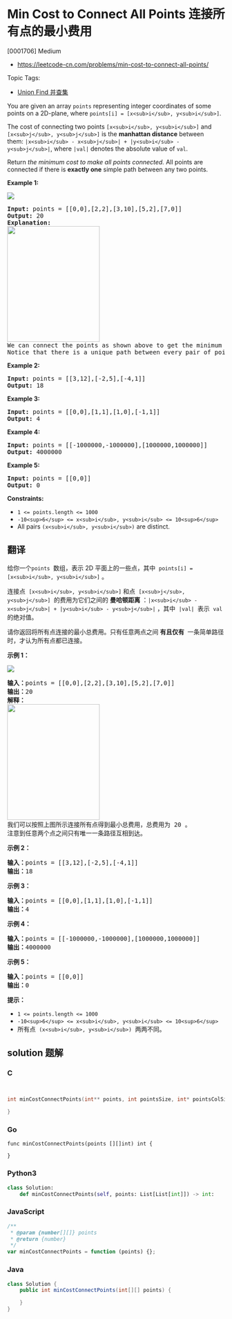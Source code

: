 # Min Cost to Connect All Points 连接所有点的最小费用

[0001706] Medium

- https://leetcode-cn.com/problems/min-cost-to-connect-all-points/

Topic Tags:

- [Union Find 并查集](https://leetcode-cn.com/tag/union-find/)

You are given an array `points` representing integer coordinates of some points on a 2D-plane, where `points[i] = [x<sub>i</sub>, y<sub>i</sub>]`.

The cost of connecting two points `[x<sub>i</sub>, y<sub>i</sub>]` and `[x<sub>j</sub>, y<sub>j</sub>]` is the **manhattan distance** between them: `|x<sub>i</sub> - x<sub>j</sub>| + |y<sub>i</sub> - y<sub>j</sub>|`, where `|val|` denotes the absolute value of `val`.

Return *the minimum cost to make all points connected.* All points are connected if there is **exactly one** simple path between any two points.

**Example 1:**

![](https://assets.leetcode.com/uploads/2020/08/26/d.png)

<pre><strong>Input:</strong> points = [[0,0],[2,2],[3,10],[5,2],[7,0]]
<strong>Output:</strong> 20
<strong>Explanation:
</strong><img alt="" src="https://assets.leetcode.com/uploads/2020/08/26/c.png" style="width: 214px; height: 268px;">
We can connect the points as shown above to get the minimum cost of 20.
Notice that there is a unique path between every pair of points.
</pre>

**Example 2:**

<pre><strong>Input:</strong> points = [[3,12],[-2,5],[-4,1]]
<strong>Output:</strong> 18
</pre>

**Example 3:**

<pre><strong>Input:</strong> points = [[0,0],[1,1],[1,0],[-1,1]]
<strong>Output:</strong> 4
</pre>

**Example 4:**

<pre><strong>Input:</strong> points = [[-1000000,-1000000],[1000000,1000000]]
<strong>Output:</strong> 4000000
</pre>

**Example 5:**

<pre><strong>Input:</strong> points = [[0,0]]
<strong>Output:</strong> 0
</pre>

**Constraints:**

- `1 <= points.length <= 1000`
- `-10<sup>6</sup> <= x<sub>i</sub>, y<sub>i</sub> <= 10<sup>6</sup>`
- All pairs `(x<sub>i</sub>, y<sub>i</sub>)` are distinct.

## 翻译

给你一个`points`  数组，表示 2D 平面上的一些点，其中  `points[i] = [x<sub>i</sub>, y<sub>i</sub>]` 。

连接点  `[x<sub>i</sub>, y<sub>i</sub>]` 和点  `[x<sub>j</sub>, y<sub>j</sub>]`  的费用为它们之间的 **曼哈顿距离** ：`|x<sub>i</sub> - x<sub>j</sub>| + |y<sub>i</sub> - y<sub>j</sub>|` ，其中  `|val|`  表示  `val`  的绝对值。

请你返回将所有点连接的最小总费用。只有任意两点之间 **有且仅有**  一条简单路径时，才认为所有点都已连接。

**示例 1：**

![](https://assets.leetcode.com/uploads/2020/08/26/d.png)

<pre><strong>输入：</strong>points = [[0,0],[2,2],[3,10],[5,2],[7,0]]
<strong>输出：</strong>20
<strong>解释：
</strong><img alt="" src="https://assets.leetcode.com/uploads/2020/08/26/c.png" style="height:268px; width:214px">
我们可以按照上图所示连接所有点得到最小总费用，总费用为 20 。
注意到任意两个点之间只有唯一一条路径互相到达。
</pre>

**示例 2：**

<pre><strong>输入：</strong>points = [[3,12],[-2,5],[-4,1]]
<strong>输出：</strong>18
</pre>

**示例 3：**

<pre><strong>输入：</strong>points = [[0,0],[1,1],[1,0],[-1,1]]
<strong>输出：</strong>4
</pre>

**示例 4：**

<pre><strong>输入：</strong>points = [[-1000000,-1000000],[1000000,1000000]]
<strong>输出：</strong>4000000
</pre>

**示例 5：**

<pre><strong>输入：</strong>points = [[0,0]]
<strong>输出：</strong>0
</pre>

**提示：**

- `1 <= points.length <= 1000`
- `-10<sup>6</sup> <= x<sub>i</sub>, y<sub>i</sub> <= 10<sup>6</sup>`
- 所有点  `(x<sub>i</sub>, y<sub>i</sub>)`  两两不同。

## solution 题解

### C

```c


int minCostConnectPoints(int** points, int pointsSize, int* pointsColSize){

}
```

### Go

```golang
func minCostConnectPoints(points [][]int) int {

}
```

### Python3

```python
class Solution:
    def minCostConnectPoints(self, points: List[List[int]]) -> int:
```

### JavaScript

```javascript
/**
 * @param {number[][]} points
 * @return {number}
 */
var minCostConnectPoints = function (points) {};
```

### Java

```java
class Solution {
    public int minCostConnectPoints(int[][] points) {

    }
}
```
